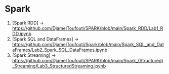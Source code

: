 # Spark

1)  [Spark RDD] -> https://github.com/DjamelToufouti/SPARK/blob/main/Spark_RDD/Lab1_RDD.ipynb
2)  [Spark SQL and DataFrames] -> https://github.com/DjamelToufouti/Spark/blob/main/Spark_SQL_and_DataFrames/Lab2_Spark_SQL_DataFrames.ipynb
3)  [Spark Streaming] -> https://github.com/DjamelToufouti/SPARK/blob/main/Spark_(Structured)_Streaming/Lab3_StructuredStreaming.ipynb
